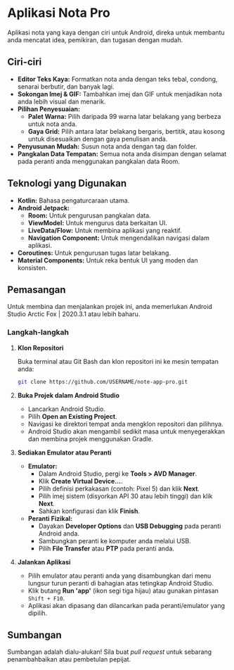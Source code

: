# Aplikasi Nota Pro

Aplikasi nota yang kaya dengan ciri untuk Android, direka untuk membantu anda mencatat idea, pemikiran, dan tugasan dengan mudah.

## Ciri-ciri

*   **Editor Teks Kaya:** Formatkan nota anda dengan teks tebal, condong, senarai berbutir, dan banyak lagi.
*   **Sokongan Imej & GIF:** Tambahkan imej dan GIF untuk menjadikan nota anda lebih visual dan menarik.
*   **Pilihan Penyesuaian:**
    *   **Palet Warna:** Pilih daripada 99 warna latar belakang yang berbeza untuk nota anda.
    *   **Gaya Grid:** Pilih antara latar belakang bergaris, bertitik, atau kosong untuk disesuaikan dengan gaya penulisan anda.
*   **Penyusunan Mudah:** Susun nota anda dengan tag dan folder.
*   **Pangkalan Data Tempatan:** Semua nota anda disimpan dengan selamat pada peranti anda menggunakan pangkalan data Room.

## Teknologi yang Digunakan

*   **Kotlin:** Bahasa pengaturcaraan utama.
*   **Android Jetpack:**
    *   **Room:** Untuk pengurusan pangkalan data.
    *   **ViewModel:** Untuk mengurus data berkaitan UI.
    *   **LiveData/Flow:** Untuk membina aplikasi yang reaktif.
    *   **Navigation Component:** Untuk mengendalikan navigasi dalam aplikasi.
*   **Coroutines:** Untuk pengurusan tugas latar belakang.
*   **Material Components:** Untuk reka bentuk UI yang moden dan konsisten.

## Pemasangan

Untuk membina dan menjalankan projek ini, anda memerlukan Android Studio Arctic Fox | 2020.3.1 atau lebih baharu.

### Langkah-langkah

1.  **Klon Repositori**

    Buka terminal atau Git Bash dan klon repositori ini ke mesin tempatan anda:
    ```bash
    git clone https://github.com/USERNAME/note-app-pro.git
    ```

2.  **Buka Projek dalam Android Studio**

    *   Lancarkan Android Studio.
    *   Pilih **Open an Existing Project**.
    *   Navigasi ke direktori tempat anda mengklon repositori dan pilihnya.
    *   Android Studio akan mengambil sedikit masa untuk menyegerakkan dan membina projek menggunakan Gradle.

3.  **Sediakan Emulator atau Peranti**

    *   **Emulator:**
        *   Dalam Android Studio, pergi ke **Tools > AVD Manager**.
        *   Klik **Create Virtual Device...**.
        *   Pilih definisi perkakasan (contoh: Pixel 5) dan klik **Next**.
        *   Pilih imej sistem (disyorkan API 30 atau lebih tinggi) dan klik **Next**.
        *   Sahkan konfigurasi dan klik **Finish**.
    *   **Peranti Fizikal:**
        *   Dayakan **Developer Options** dan **USB Debugging** pada peranti Android anda.
        *   Sambungkan peranti ke komputer anda melalui USB.
        *   Pilih **File Transfer** atau **PTP** pada peranti anda.

4.  **Jalankan Aplikasi**

    *   Pilih emulator atau peranti anda yang disambungkan dari menu lungsur turun peranti di bahagian atas tetingkap Android Studio.
    *   Klik butang **Run 'app'** (ikon segi tiga hijau) atau gunakan pintasan `Shift + F10`.
    *   Aplikasi akan dipasang dan dilancarkan pada peranti/emulator yang dipilih.

## Sumbangan

Sumbangan adalah dialu-alukan! Sila buat *pull request* untuk sebarang penambahbaikan atau pembetulan pepijat.
